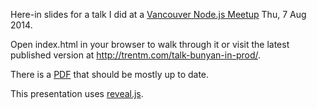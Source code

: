 Here-in slides for a talk I did at a [Vancouver Node.js
Meetup](https://www.eventbrite.com/e/nodejs-meetup-vancouver-tickets-12337546935)
Thu, 7 Aug 2014.

Open index.html in your browser to walk through it or visit the latest
published version at <http://trentm.com/talk-bunyan-in-prod/>.

There is a [PDF](https://github.com/trentm/talk-bunyan-in-prod/blob/master/bunyan-in-prod.pdf)
that should be mostly up to date.

This presentation uses [reveal.js](http://lab.hakim.se/reveal-js/).
